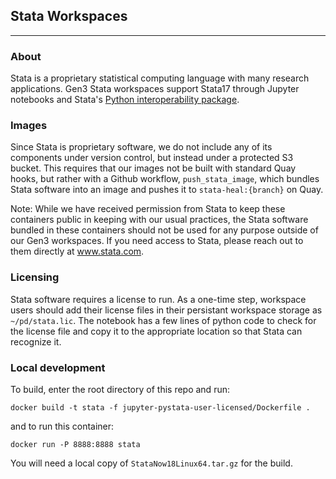 ## Stata Workspaces

---

### About
 Stata is a proprietary statistical computing language with many research applications. Gen3 Stata workspaces support Stata17 through Jupyter notebooks and Stata's [Python interoperability package](https://pypi.org/project/stata-setup/).

### Images
Since Stata is proprietary software, we do not include any of its components under version control, but instead under a protected S3 bucket. This requires that our images not be built with standard Quay hooks, but rather with a Github workflow, `push_stata_image`, which bundles Stata software into an image and pushes it to `stata-heal:{branch}` on Quay.

Note: While we have received permission from Stata to keep these containers public in keeping with our usual practices, the Stata software bundled in these containers should not be used for any purpose outside of our Gen3 workspaces. If you need access to Stata, please reach out to them directly at www.stata.com.


### Licensing
Stata software requires a license to run. As a one-time step, workspace users should add their license files in their persistant workspace storage as `~/pd/stata.lic`. The notebook has a few lines of python code to check for the license file and copy it to the appropriate location so that Stata can recognize it.

### Local development
To build, enter the root directory of this repo and run:
```
docker build -t stata -f jupyter-pystata-user-licensed/Dockerfile .
```

and to run this container:
```
docker run -P 8888:8888 stata
```

You will need a local copy of `StataNow18Linux64.tar.gz` for the build.
